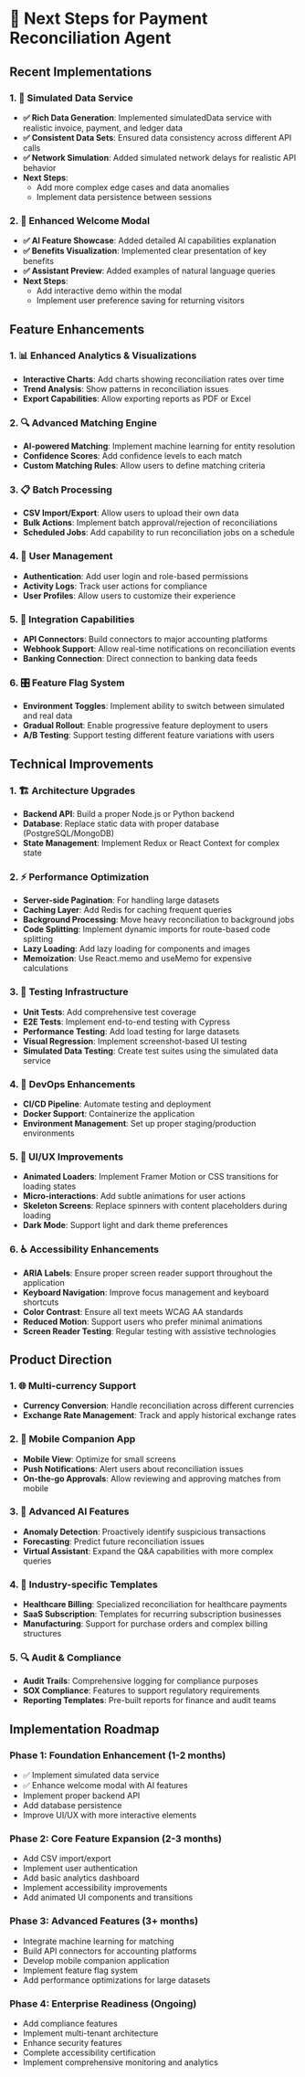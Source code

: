 # 🚀 Next Steps for Payment Reconciliation Agent

## Recent Implementations

### 1. 🔄 Simulated Data Service
- **✅ Rich Data Generation**: Implemented simulatedData service with realistic invoice, payment, and ledger data
- **✅ Consistent Data Sets**: Ensured data consistency across different API calls
- **✅ Network Simulation**: Added simulated network delays for realistic API behavior
- **Next Steps**: 
  - Add more complex edge cases and data anomalies
  - Implement data persistence between sessions

### 2. 🎉 Enhanced Welcome Modal
- **✅ AI Feature Showcase**: Added detailed AI capabilities explanation
- **✅ Benefits Visualization**: Implemented clear presentation of key benefits
- **✅ Assistant Preview**: Added examples of natural language queries
- **Next Steps**:
  - Add interactive demo within the modal
  - Implement user preference saving for returning visitors

## Feature Enhancements

### 1. 📊 Enhanced Analytics & Visualizations
- **Interactive Charts**: Add charts showing reconciliation rates over time
- **Trend Analysis**: Show patterns in reconciliation issues
- **Export Capabilities**: Allow exporting reports as PDF or Excel

### 2. 🔍 Advanced Matching Engine
- **AI-powered Matching**: Implement machine learning for entity resolution
- **Confidence Scores**: Add confidence levels to each match
- **Custom Matching Rules**: Allow users to define matching criteria

### 3. 📋 Batch Processing
- **CSV Import/Export**: Allow users to upload their own data
- **Bulk Actions**: Implement batch approval/rejection of reconciliations
- **Scheduled Jobs**: Add capability to run reconciliation jobs on a schedule

### 4. 👤 User Management
- **Authentication**: Add user login and role-based permissions
- **Activity Logs**: Track user actions for compliance
- **User Profiles**: Allow users to customize their experience

### 5. 🔄 Integration Capabilities
- **API Connectors**: Build connectors to major accounting platforms
- **Webhook Support**: Allow real-time notifications on reconciliation events
- **Banking Connection**: Direct connection to banking data feeds

### 6. 🎛️ Feature Flag System
- **Environment Toggles**: Implement ability to switch between simulated and real data
- **Gradual Rollout**: Enable progressive feature deployment to users
- **A/B Testing**: Support testing different feature variations with users

## Technical Improvements

### 1. 🏗️ Architecture Upgrades
- **Backend API**: Build a proper Node.js or Python backend
- **Database**: Replace static data with proper database (PostgreSQL/MongoDB)
- **State Management**: Implement Redux or React Context for complex state

### 2. ⚡ Performance Optimization
- **Server-side Pagination**: For handling large datasets
- **Caching Layer**: Add Redis for caching frequent queries
- **Background Processing**: Move heavy reconciliation to background jobs
- **Code Splitting**: Implement dynamic imports for route-based code splitting
- **Lazy Loading**: Add lazy loading for components and images
- **Memoization**: Use React.memo and useMemo for expensive calculations

### 3. 🧪 Testing Infrastructure
- **Unit Tests**: Add comprehensive test coverage
- **E2E Tests**: Implement end-to-end testing with Cypress
- **Performance Testing**: Add load testing for large datasets
- **Visual Regression**: Implement screenshot-based UI testing
- **Simulated Data Testing**: Create test suites using the simulated data service

### 4. 🔧 DevOps Enhancements
- **CI/CD Pipeline**: Automate testing and deployment
- **Docker Support**: Containerize the application
- **Environment Management**: Set up proper staging/production environments

### 5. 🎨 UI/UX Improvements
- **Animated Loaders**: Implement Framer Motion or CSS transitions for loading states
- **Micro-interactions**: Add subtle animations for user actions
- **Skeleton Screens**: Replace spinners with content placeholders during loading
- **Dark Mode**: Support light and dark theme preferences

### 6. ♿ Accessibility Enhancements
- **ARIA Labels**: Ensure proper screen reader support throughout the application
- **Keyboard Navigation**: Improve focus management and keyboard shortcuts
- **Color Contrast**: Ensure all text meets WCAG AA standards
- **Reduced Motion**: Support users who prefer minimal animations
- **Screen Reader Testing**: Regular testing with assistive technologies

## Product Direction

### 1. 🌐 Multi-currency Support
- **Currency Conversion**: Handle reconciliation across different currencies
- **Exchange Rate Management**: Track and apply historical exchange rates

### 2. 📱 Mobile Companion App
- **Mobile View**: Optimize for small screens
- **Push Notifications**: Alert users about reconciliation issues
- **On-the-go Approvals**: Allow reviewing and approving matches from mobile

### 3. 🤖 Advanced AI Features
- **Anomaly Detection**: Proactively identify suspicious transactions
- **Forecasting**: Predict future reconciliation issues
- **Virtual Assistant**: Expand the Q&A capabilities with more complex queries

### 4. 💼 Industry-specific Templates
- **Healthcare Billing**: Specialized reconciliation for healthcare payments
- **SaaS Subscription**: Templates for recurring subscription businesses
- **Manufacturing**: Support for purchase orders and complex billing structures

### 5. 🔍 Audit & Compliance
- **Audit Trails**: Comprehensive logging for compliance purposes
- **SOX Compliance**: Features to support regulatory requirements
- **Reporting Templates**: Pre-built reports for finance and audit teams

## Implementation Roadmap

### Phase 1: Foundation Enhancement (1-2 months)
- ✅ Implement simulated data service
- ✅ Enhance welcome modal with AI features
- Implement proper backend API
- Add database persistence
- Improve UI/UX with more interactive elements

### Phase 2: Core Feature Expansion (2-3 months)
- Add CSV import/export
- Implement user authentication
- Add basic analytics dashboard
- Implement accessibility improvements
- Add animated UI components and transitions

### Phase 3: Advanced Features (3+ months)
- Integrate machine learning for matching
- Build API connectors for accounting platforms
- Develop mobile companion application
- Implement feature flag system
- Add performance optimizations for large datasets

### Phase 4: Enterprise Readiness (Ongoing)
- Add compliance features
- Implement multi-tenant architecture
- Enhance security features
- Complete accessibility certification
- Implement comprehensive monitoring and analytics
